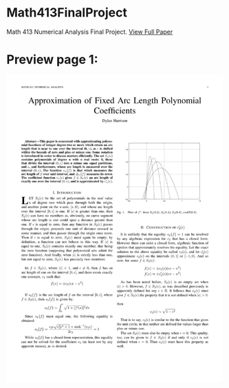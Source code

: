 # Math413FinalProject

Math 413 Numerical Analysis Final Project.
[View Full Paper](approximation-fixed-arc.pdf)

# Preview page 1:

![Alt text](/screenshots/approximation-fixed-arc-1.jpg?raw=true "Optional Title")
